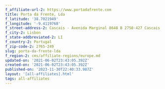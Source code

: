 ```yaml
---
f_affiliate-url-2: https://www.portadafrente.com
title: Porta da Frente, Lda
f_latitude: '38.7021949'
f_longitude: '-9.4119768'
f_street-address-2: Cascais - Avenida Marginal 8648 B 2750-427 Cascais­
f_city-2: Lisbon­
f_state-addbreviated-2: LI­
f_country-2: Portugal
f_zip-code-2: 2765-249
slug: porta-da-frente-lda
f_region-2: cms/affiliate-regions/europe.md
updated-on: '2021-06-02T23:43:05.392Z'
created-on: '2021-06-02T23:43:05.392Z'
published-on: '2023-11-30T22:40:33.987Z'
layout: '[all-affiliates].html'
tags: all-affiliates
---
```




